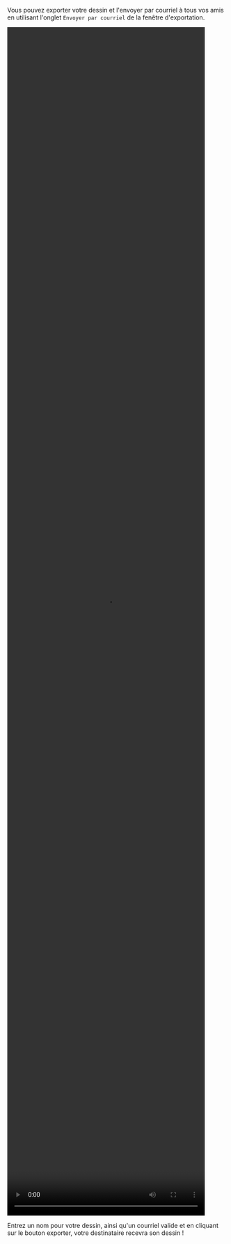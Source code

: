 Vous pouvez exporter votre dessin et l'envoyer par courriel à tous vos amis en utilisant l'onglet `Envoyer par courriel` de la fenêtre d'exportation.

<video width="90%" height="70%" class="doc-fig" autoplay loop>
    <source src="./assets/doc/vid/courriel.webm" type="video/webm">
</video>

Entrez un nom pour votre dessin, ainsi qu'un courriel valide et en cliquant sur le bouton exporter, votre destinataire recevra son dessin !
